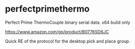 # perfectprimethermo

Perfect Prime ThermoCouple binary serial data. x64 build only

https://www.amazon.com/gp/product/B0776SD6JC

Quick RE of the protocol for the desktop pick and place group.

